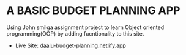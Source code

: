 # A BASIC BUDGET PLANNING APP
Using John smilga assignment project to learn Object oriented programming(OOP) by adding fucntionality to this site.

- Live Site: [daalu-budget-planning.netlify.app](daalu-budget-planning.netlify.app)